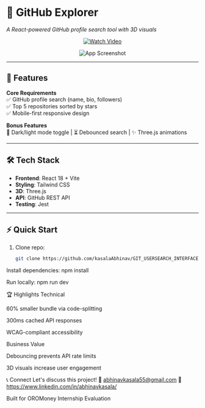 # 🌟 GitHub Explorer  
*A React-powered GitHub profile search tool with 3D visuals*  

<div align="center">
   
<a href="https://drive.google.com/file/d/1sPjW-C2XGDF9HAdimCcq7I96vIO8dt3W/preview" target="_blank">
  <img src="https://img.shields.io/badge/▶_Watch_on_Drive-4285F4?style=for-the-badge&logo=google-drive" alt="Watch Video">
</a>

![App Screenshot](https://drive.google.com/uc?export=view&id=1XWdU6-w3JfOLLY99IYDb06qYxK_5Fw32)

</div>

---

## 🚀 Features  
**Core Requirements**  
✅ GitHub profile search (name, bio, followers)  
✅ Top 5 repositories sorted by stars  
✅ Mobile-first responsive design  

**Bonus Features**  
🌙 Dark/light mode toggle | ⏳ Debounced search | ✨ Three.js animations  

---

## 🛠 Tech Stack  
- **Frontend**: React 18 + Vite  
- **Styling**: Tailwind CSS  
- **3D**: Three.js  
- **API**: GitHub REST API  
- **Testing**: Jest  

---

## ⚡ Quick Start  
1. Clone repo:  
   ```bash 
   git clone https://github.com/kasalaAbhinav/GIT_USERSEARCH_INTERFACE

Install dependencies:
npm install

Run locally:
npm run dev

🏆 Highlights
Technical

60% smaller bundle via code-splitting

300ms cached API responses

WCAG-compliant accessibility

Business Value

Debouncing prevents API rate limits

3D visuals increase user engagement

📞 Connect
Let's discuss this project!
📧 abhinavkasala55@gmail.com
🔗 https://www.linkedin.com/in/abhinavkasala/

Built for OROMoney Internship Evaluation

